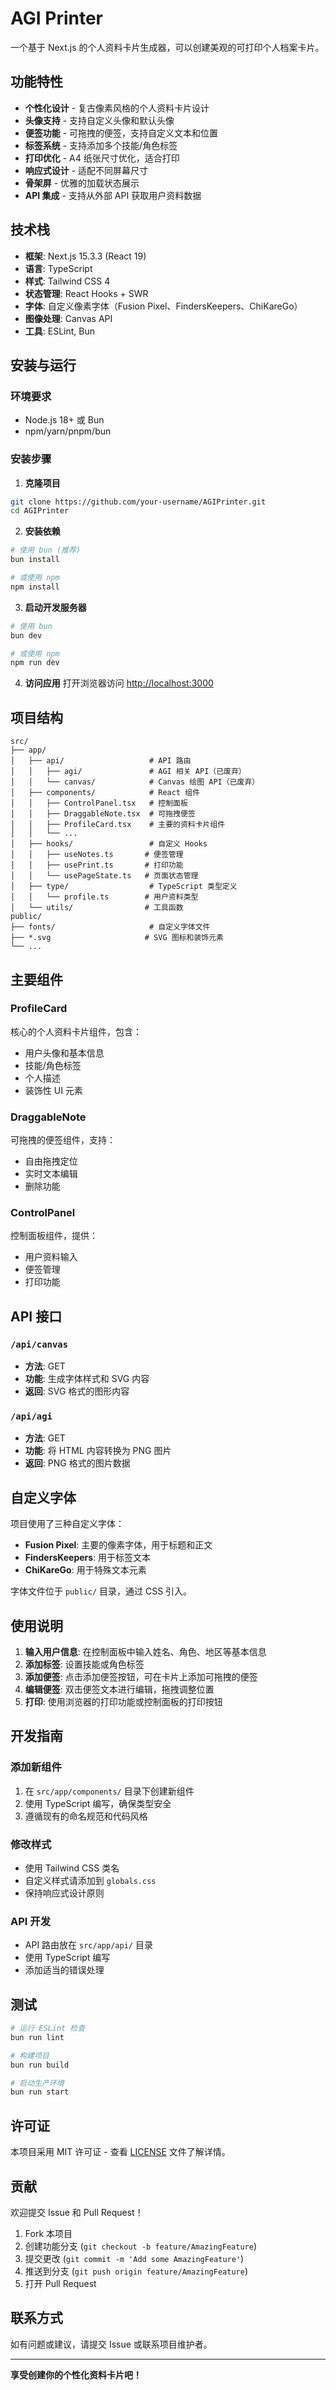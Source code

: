# AGI Printer

一个基于 Next.js 的个人资料卡片生成器，可以创建美观的可打印个人档案卡片。

## 功能特性

- **个性化设计** - 复古像素风格的个人资料卡片设计
- **头像支持** - 支持自定义头像和默认头像
- **便签功能** - 可拖拽的便签，支持自定义文本和位置
- **标签系统** - 支持添加多个技能/角色标签
- **打印优化** - A4 纸张尺寸优化，适合打印
- **响应式设计** - 适配不同屏幕尺寸
- **骨架屏** - 优雅的加载状态展示
- **API 集成** - 支持从外部 API 获取用户资料数据

## 技术栈

- **框架**: Next.js 15.3.3 (React 19)
- **语言**: TypeScript
- **样式**: Tailwind CSS 4
- **状态管理**: React Hooks + SWR
- **字体**: 自定义像素字体（Fusion Pixel、FindersKeepers、ChiKareGo）
- **图像处理**: Canvas API
- **工具**: ESLint, Bun

## 安装与运行

### 环境要求

- Node.js 18+ 或 Bun
- npm/yarn/pnpm/bun

### 安装步骤

1. **克隆项目**

```bash
git clone https://github.com/your-username/AGIPrinter.git
cd AGIPrinter
```

2. **安装依赖**

```bash
# 使用 bun (推荐)
bun install

# 或使用 npm
npm install
```

3. **启动开发服务器**

```bash
# 使用 bun
bun dev

# 或使用 npm
npm run dev
```

4. **访问应用**
   打开浏览器访问 [http://localhost:3000](http://localhost:3000)

## 项目结构

```
src/
├── app/
│   ├── api/                   # API 路由
│   │   ├── agi/               # AGI 相关 API（已废弃）
│   │   └── canvas/            # Canvas 绘图 API（已废弃）
│   ├── components/            # React 组件
│   │   ├── ControlPanel.tsx   # 控制面板
│   │   ├── DraggableNote.tsx  # 可拖拽便签
│   │   ├── ProfileCard.tsx    # 主要的资料卡片组件
│   │   └── ...
│   ├── hooks/                 # 自定义 Hooks
│   │   ├── useNotes.ts       # 便签管理
│   │   ├── usePrint.ts       # 打印功能
│   │   └── usePageState.ts   # 页面状态管理
│   ├── type/                  # TypeScript 类型定义
│   │   └── profile.ts        # 用户资料类型
│   └── utils/                # 工具函数
public/
├── fonts/                     # 自定义字体文件
├── *.svg                     # SVG 图标和装饰元素
└── ...
```

## 主要组件

### ProfileCard

核心的个人资料卡片组件，包含：

- 用户头像和基本信息
- 技能/角色标签
- 个人描述
- 装饰性 UI 元素

### DraggableNote

可拖拽的便签组件，支持：

- 自由拖拽定位
- 实时文本编辑
- 删除功能

### ControlPanel

控制面板组件，提供：

- 用户资料输入
- 便签管理
- 打印功能

## API 接口

### `/api/canvas`

- **方法**: GET
- **功能**: 生成字体样式和 SVG 内容
- **返回**: SVG 格式的图形内容

### `/api/agi`

- **方法**: GET
- **功能**: 将 HTML 内容转换为 PNG 图片
- **返回**: PNG 格式的图片数据

## 自定义字体

项目使用了三种自定义字体：

- **Fusion Pixel**: 主要的像素字体，用于标题和正文
- **FindersKeepers**: 用于标签文本
- **ChiKareGo**: 用于特殊文本元素

字体文件位于 `public/` 目录，通过 CSS 引入。

## 使用说明

1. **输入用户信息**: 在控制面板中输入姓名、角色、地区等基本信息
2. **添加标签**: 设置技能或角色标签
3. **添加便签**: 点击添加便签按钮，可在卡片上添加可拖拽的便签
4. **编辑便签**: 双击便签文本进行编辑，拖拽调整位置
5. **打印**: 使用浏览器的打印功能或控制面板的打印按钮

## 开发指南

### 添加新组件

1. 在 `src/app/components/` 目录下创建新组件
2. 使用 TypeScript 编写，确保类型安全
3. 遵循现有的命名规范和代码风格

### 修改样式

- 使用 Tailwind CSS 类名
- 自定义样式请添加到 `globals.css`
- 保持响应式设计原则

### API 开发

- API 路由放在 `src/app/api/` 目录
- 使用 TypeScript 编写
- 添加适当的错误处理

## 测试

```bash
# 运行 ESLint 检查
bun run lint

# 构建项目
bun run build

# 启动生产环境
bun run start
```

## 许可证

本项目采用 MIT 许可证 - 查看 [LICENSE](LICENSE) 文件了解详情。

## 贡献

欢迎提交 Issue 和 Pull Request！

1. Fork 本项目
2. 创建功能分支 (`git checkout -b feature/AmazingFeature`)
3. 提交更改 (`git commit -m 'Add some AmazingFeature'`)
4. 推送到分支 (`git push origin feature/AmazingFeature`)
5. 打开 Pull Request

## 联系方式

如有问题或建议，请提交 Issue 或联系项目维护者。

---

**享受创建你的个性化资料卡片吧！**
